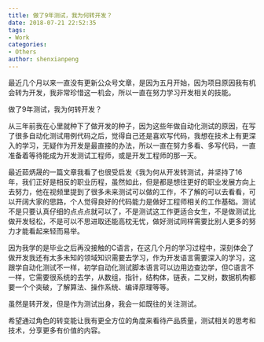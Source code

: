 ```yaml
---
title: 做了9年测试，我为何转开发？
date: 2018-07-21 22:52:35
tags:
- Work
categories:
- Others
author: shenxianpeng
---
```


最近几个月以来一直没有更新公众号文章，是因为五月开始，因为项目原因我有机会转为开发，我非常珍惜这一机会，所以一直在努力学习开发相关的技能。

做了9年测试，我为何转开发？

<!-- more -->
从三年前我在心里就种下了做开发的种子，因为这些年做自动化测试的原因，在写了很多自动化测试用例代码之后，觉得自己还是喜欢写代码，我想在技术上有更深入的学习，无疑作为开发是最直接的办法，所以一直在努力多看、多写代码，一直准备着等待能成为开发测试工程师，或是开发工程师的那一天。

最近茹炳晟的一篇文章我看了也很受启发《我为何从开发转测试，并坚持了16年，我们正好是相反的职业历程，虽然如此，但是都是想往更好的职业发展方向上去努力，他在视频里提到了很多未来测试可以做的工作，不了解的可以去看看，可以开阔大家的思路，个人觉得良好的代码能力是做好工程师相关的工作基础。测试不是只要认真仔细的点点点就可以了，不是测试这工作更适合女生，不是做测试比做开发轻松，不是可以不思进取还能高枕无忧，做好测试同样需要比别人更多的努力才能看起来轻而易举。

因为我学的是毕业之后再没接触的C语言，在这几个月的学习过程中，深刻体会了做开发我还有太多未知的领域知识需要去学习，作为开发语言需要深入的学习，这跟学自动化测试不一样，初学自动化测试脚本语言可以边用边查边学，但C语言不一样，它需要很系统的去学，从数组，指针，结构体，链表，二叉树，数据机构都要一个个突破，了解算法、操作系统、编译原理等等。

虽然是转开发，但是作为测试出身，我会一如既往的关注测试。

希望通过角色的转变能让我有更全方位的角度来看待产品质量，测试相关的思考和技术，分享更多有价值的内容。
